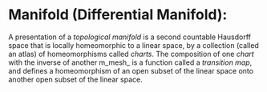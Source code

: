 Manifold (Differential Manifold):
=================================
 A presentation of a _topological manifold_ is a second countable Hausdorff space that is locally homeomorphic
 to a linear space, by a collection (called an atlas) of homeomorphisms called _charts_. The composition of one
 _chart_ with the inverse of another m_mesh_ is a function called a _transition map_, and defines a homeomorphism
  of an open subset of the linear space onto another open subset of the linear space.